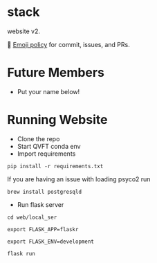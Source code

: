 # stack
website v2.

📐 [Emoji policy](http://greena13.github.io/blog/2016/08/19/emojis-are-the-solution-to-useless-commit-messages/) for commit, issues, and PRs. 


# Future Members

* Put your name below!


# Running Website

* Clone the repo
* Start QVFT conda env
* Import requirements

```pip install -r requirements.txt```

If you are having an issue with loading psyco2 run

```brew install postgresqld```
* Run flask server
```
cd web/local_ser

export FLASK_APP=flaskr
    
export FLASK_ENV=development

flask run
